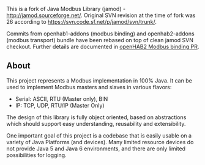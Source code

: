 This is a fork of Java Modbus Library (jamod) - http://jamod.sourceforge.net/. Original SVN revision at the time of fork was 26 according to https://svn.code.sf.net/p/jamod/svn/trunk/.

Commits from openhab1-addons (modbus binding) and openhab2-addons (modbus transport) bundle have been rebased on top of clean jamod SVN checkout. Further details are documented in [openHAB2 Modbus binding PR](https://github.com/openhab/openhab-addons/pull/2246#issuecomment-341983287).

## About

This project represents a Modbus implementation in 100% Java. It can be used to implement Modbus masters and slaves in various flavors:

- Serial: ASCII, RTU (Master only), BIN
- IP: TCP, UDP, RTU/IP (Master Only)

The design of this library is fully object oriented, based on abstractions which should support easy understanding, reusability and extensibility.

One important goal of this project is a codebase that is easily usable on a variety of Java Platforms (and devices). Many limited resource devices do not provide Java 5 and Java 6 environments, and there are only limited possibilities for logging.
